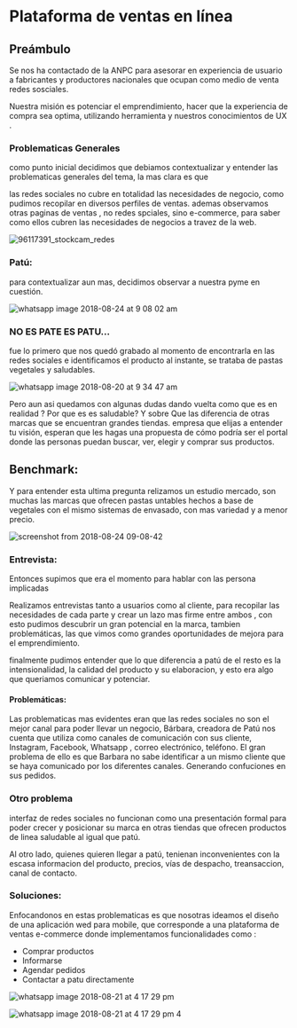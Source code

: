 # Plataforma de ventas en línea

## Preámbulo

Se nos ha contactado de la ANPC para asesorar en experiencia de usuario a fabricantes y productores nacionales que ocupan como medio de venta redes sosciales.

Nuestra misión es potenciar el emprendimiento, hacer que la experiencia de compra sea optima, utilizando herramienta y nuestros conocimientos de UX .


### Problematicas Generales
como punto inicial decidimos que debiamos contextualizar y entender las problematicas generales del tema, la mas clara es que 

 las redes sociales no cubre  en  totalidad las necesidades de negocio, como pudimos recopilar en diversos perfiles de ventas.    ademas observamos otras paginas de ventas , no  redes spciales, sino e-commerce, para saber como ellos cubren las necesidades de negocios a travez de  la web.
 
 ![96117391_stockcam_redes](https://user-images.githubusercontent.com/39322764/44583752-0adff480-a77d-11e8-866c-621b221976fc.jpg)


### Patú:
 para contextualizar aun mas, decidimos observar a nuestra pyme en cuestión.
 
 ![whatsapp image 2018-08-24 at 9 08 02 am](https://user-images.githubusercontent.com/39322764/44583918-9c4f6680-a77d-11e8-8968-2959bd59834e.jpeg)


### NO ES PATE ES PATU...
fue lo primero que nos quedó grabado al momento de encontrarla en las redes sociales e identificamos el producto al instante, se trataba de pastas vegetales y saludables.

![whatsapp image 2018-08-20 at 9 34 47 am](https://user-images.githubusercontent.com/39322764/44583716-e257fa80-a77c-11e8-8a7e-0d619c35674d.jpeg)


Pero aun asi quedamos con algunas dudas dando vuelta como 
que es en realidad ? Por que es es saludable? Y sobre Que las diferencia de otras marcas que se encuentran grandes tiendas.
empresa que elijas a entender tu visión, esperan que les hagas una propuesta de
cómo podría ser el portal donde las personas puedan buscar, ver, elegir y
comprar sus productos.

## Benchmark:
Y para entender esta ultima pregunta relizamos un estudio  mercado, son muchas las marcas  que ofrecen pastas untables hechos a base de vegetales con el mismo sistemas de envasado, con mas variedad y a menor precio.

![screenshot from 2018-08-24 09-08-42](https://user-images.githubusercontent.com/39322764/44583976-c6088d80-a77d-11e8-9597-a0e7aaae8ba6.png)



### Entrevista:
Entonces supimos que era el momento para hablar con las persona  implicadas 

Realizamos entrevistas tanto a usuarios como al cliente, para recopilar las necesidades de cada parte y crear un lazo mas firme entre ambos , con esto pudimos descubrir un gran potencial en la marca, tambien problemáticas, las que vimos como grandes oportunidades de mejora para el emprendimiento.


finalmente pudimos  entender que  lo que diferencia a patú de el resto es la intensionalidad, la calidad  del producto y  su elaboracion,  y esto era algo que queriamos comunicar y potenciar.


#### Problemáticas:
Las problematicas mas evidentes eran que las redes sociales no son el mejor canal para poder llevar un negocio,  Bárbara, creadora de Patú nos cuenta  que utiliza como canales de comunicación con sus cliente, Instagram, Facebook, Whatsapp , correo electrónico, teléfono.
El gran problema de ello es que Barbara no sabe identificar a  un mismo  cliente  que se haya comunicado por los diferentes canales. Generando confuciones en sus pedidos.


 ### Otro problema
 interfaz de redes sociales no funcionan como una presentación formal para poder crecer y posicionar su marca en otras tiendas que ofrecen productos de linea saludable al igual que patú.

Al otro lado, quienes quieren llegar a patú, tenienan inconvenientes con la escasa informacion del producto, precios, vías de despacho, treansaccion, canal de contacto.



 ### Soluciones:
 Enfocandonos en estas problematicas es que nosotras ideamos el diseño de una aplicación wed para mobile, que corresponde a una plataforma de ventas e-commerce donde implementamos funcionalidades como :

- Comprar productos 
- Informarse 
- Agendar pedidos 
- Contactar a patu directamente 

![whatsapp image 2018-08-21 at 4 17 29 pm](https://user-images.githubusercontent.com/39322764/44583570-30b8c980-a77c-11e8-8da2-2eb1a37361ca.jpeg)

![whatsapp image 2018-08-21 at 4 17 29 pm 4](https://user-images.githubusercontent.com/39322764/44583670-9efd8c00-a77c-11e8-82d1-5c36bb5c6d82.jpeg)

